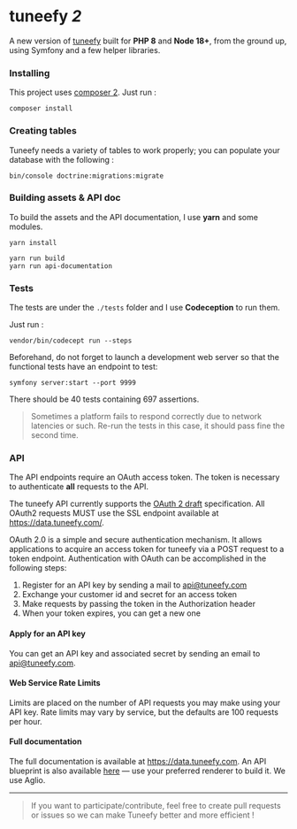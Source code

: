 # tuneefy _2_

A new version of [tuneefy](http://tuneefy.com) built for **PHP 8** and **Node 18+**, from the ground up, using Symfony and a few helper libraries.

### Installing

This project uses [composer 2](https://getcomposer.org/). Just run :

    composer install

### Creating tables

Tuneefy needs a variety of tables to work properly; you can populate your database with the following :

    bin/console doctrine:migrations:migrate

### Building assets & API doc

To build the assets and the API documentation, I use **yarn** and some modules.

    yarn install

    yarn run build
    yarn run api-documentation

### Tests

The tests are under the `./tests` folder and I use **Codeception** to run them.

Just run :

    vendor/bin/codecept run --steps

Beforehand, do not forget to launch a development web server so that the functional tests have an endpoint to test:

    symfony server:start --port 9999

There should be 40 tests containing 697 assertions.

> Sometimes a platform fails to respond correctly due to network latencies or such. Re-run the tests in this case, it should pass fine the second time.

### API

The API endpoints require an OAuth access token. The token is necessary to authenticate **all** requests to the API.

The tuneefy API currently supports the [OAuth 2 draft](https://oauth.net/2/) specification. All OAuth2 requests MUST use the SSL endpoint available at https://data.tuneefy.com/.

OAuth 2.0 is a simple and secure authentication mechanism. It allows applications to acquire an access token for tuneefy via a POST request to a token endpoint. Authentication with OAuth can be accomplished in the following steps:

  1. Register for an API key by sending a mail to api@tuneefy.com
  2. Exchange your customer id and secret for an access token
  3. Make requests by passing the token in the Authorization header
  4. When your token expires, you can get a new one 

#### Apply for an API key

You can get an API key and associated secret by sending an email to api@tuneefy.com.

#### Web Service Rate Limits

Limits are placed on the number of API requests you may make using your API key. Rate limits may vary by service, but the defaults are 100 requests per hour.

#### Full documentation

The full documentation is available at https://data.tuneefy.com. An API blueprint is also available [here](https://github.com/tchapi/tuneefy2/blob/master/app/templates/api/main.apib) — use your preferred renderer to build it. We use Aglio.


- - -

> If you want to participate/contribute, feel free to create pull requests or issues so we can make Tuneefy better and more efficient !
